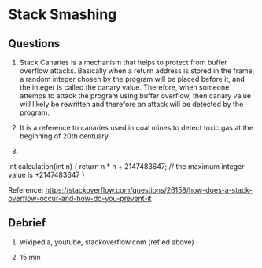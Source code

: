 # Stack Smashing

## Questions

1. Stack Canaries is a mechanism that helps to protect from buffer overflow attacks. Basically when a return address is stored in the frame, a random integer chosen by the program
will be placed before it, and the integer is called the canary value. Therefore, when someone attemps to attack the program using buffer overflow, then canary value will likely
be rewritten and therefore an attack will be detected by the program.

2. It is a reference to canaries used in coal mines to detect toxic gas at the beginning of 20th centuary.

3.
int calculation(int n)
{
    return n * n + 2147483647;
    // the maximum integer value is +2147483647
}


Reference: https://stackoverflow.com/questions/26158/how-does-a-stack-overflow-occur-and-how-do-you-prevent-it

## Debrief

1. wikipedia, youtube, stackoverflow.com (ref'ed above)

2. 15 min
